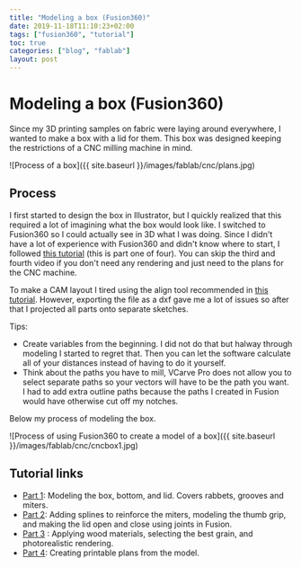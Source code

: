 ```yaml
---
title: "Modeling a box (Fusion360)"
date: 2019-11-18T11:10:23+02:00
tags: ["fusion360", "tutorial"]
toc: true
categories: ["blog", "fablab"]
layout: post
---
```


# Modeling a box (Fusion360)
Since my 3D printing samples on fabric were laying around everywhere, I wanted to make a box with a lid for them. This box was designed keeping the restrictions of a CNC milling machine in mind.

![Process of a box]({{ site.baseurl }}/images/fablab/cnc/plans.jpg)

## Process
I first started to design the box in Illustrator, but I quickly realized that this required a lot of imagining what the box would look like. I switched to Fusion360 so I could actually see in 3D what I was doing. Since I didn't have a lot of experience with Fusion360 and didn't know where to start, I followed [this tutorial](https://www.youtube.com/watch?v=5JZKSDSyP6g) (this is part one of four). You can skip the third and fourth video if you don't need any rendering and just need to the plans for the CNC machine.

To make a CAM layout I tired using the align tool recommended in [this tutorial](https://www.youtube.com/watch?v=ZYj37I88-4g). However, exporting the file as a dxf gave me a lot of issues so after that I projected all parts onto separate sketches. 

Tips:
- Create variables from the beginning. I did not do that but halway through modeling I started to regret that. Then you can let the software calculate all of your distances instead of having to do it yourself.
- Think about the paths you have to mill, VCarve Pro does not allow you to select separate paths so your vectors will have to be the path you want. I had to add extra outline paths because the paths I created in Fusion would have otherwise cut off my notches.

Below my process of modeling the box. 

![Process of using Fusion360 to create a model of a box]({{ site.baseurl }}/images/fablab/cnc/cncbox1.jpg)


## Tutorial links
- [Part 1](https://www.youtube.com/watch?v=5JZKSDSyP6g): Modeling the box, bottom, and lid. Covers rabbets, grooves and miters.
- [Part 2](https://www.youtube.com/watch?v=Y9uqHgfwfIU): Adding splines to reinforce the miters, modeling the thumb grip, and making the lid open and close using joints in Fusion.
- [Part 3](https://youtu.be/2_egn8hmkss) : Applying wood materials, selecting the best grain, and photorealistic rendering.
- [Part 4](https://youtu.be/NXVaGgvGfvM): Creating printable plans from the model.
